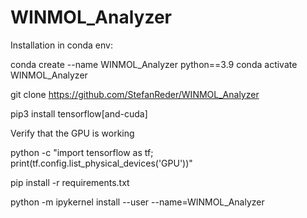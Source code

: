 # WINMOL_Analyzer

Installation in conda env:

conda create --name WINMOL_Analyzer python==3.9
conda activate WINMOL_Analyzer

git clone https://github.com/StefanReder/WINMOL_Analyzer

pip3 install tensorflow[and-cuda]

Verify that the GPU is working

python -c "import tensorflow as tf; print(tf.config.list_physical_devices('GPU'))"

pip install -r requirements.txt

python -m ipykernel install --user --name=WINMOL_Analyzer
